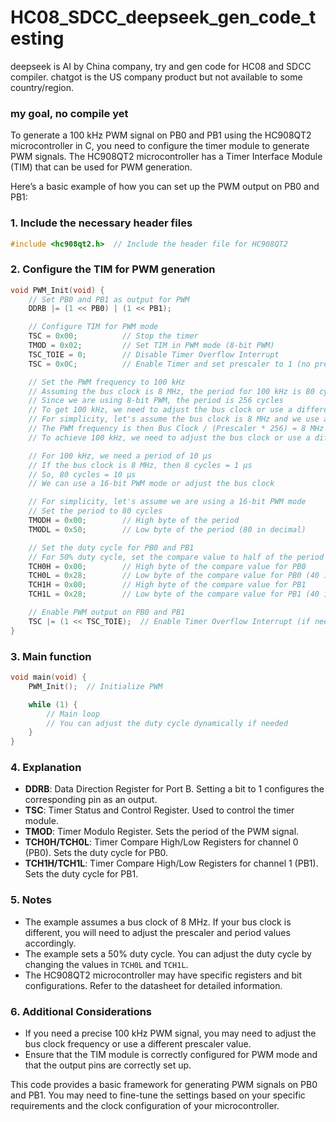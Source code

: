 # HC08_SDCC_deepseek_gen_code_testing
deepseek is AI by China company, try and gen code for HC08 and SDCC compiler. chatgot is the US company product but not available to some country/region.


### my goal, no compile yet
To generate a 100 kHz PWM signal on PB0 and PB1 using the HC908QT2 microcontroller in C, you need to configure the timer module to generate PWM signals. The HC908QT2 microcontroller has a Timer Interface Module (TIM) that can be used for PWM generation.

Here’s a basic example of how you can set up the PWM output on PB0 and PB1:

### 1. Include the necessary header files
```c
#include <hc908qt2.h>  // Include the header file for HC908QT2
```

### 2. Configure the TIM for PWM generation
```c
void PWM_Init(void) {
    // Set PB0 and PB1 as output for PWM
    DDRB |= (1 << PB0) | (1 << PB1);

    // Configure TIM for PWM mode
    TSC = 0x00;          // Stop the timer
    TMOD = 0x02;         // Set TIM in PWM mode (8-bit PWM)
    TSC_TOIE = 0;        // Disable Timer Overflow Interrupt
    TSC = 0x0C;          // Enable Timer and set prescaler to 1 (no prescaling)

    // Set the PWM frequency to 100 kHz
    // Assuming the bus clock is 8 MHz, the period for 100 kHz is 80 cycles
    // Since we are using 8-bit PWM, the period is 256 cycles
    // To get 100 kHz, we need to adjust the bus clock or use a different prescaler
    // For simplicity, let's assume the bus clock is 8 MHz and we use a prescaler of 1
    // The PWM frequency is then Bus Clock / (Prescaler * 256) = 8 MHz / 256 = 31.25 kHz
    // To achieve 100 kHz, we need to adjust the bus clock or use a different approach

    // For 100 kHz, we need a period of 10 µs
    // If the bus clock is 8 MHz, then 8 cycles = 1 µs
    // So, 80 cycles = 10 µs
    // We can use a 16-bit PWM mode or adjust the bus clock

    // For simplicity, let's assume we are using a 16-bit PWM mode
    // Set the period to 80 cycles
    TMODH = 0x00;        // High byte of the period
    TMODL = 0x50;        // Low byte of the period (80 in decimal)

    // Set the duty cycle for PB0 and PB1
    // For 50% duty cycle, set the compare value to half of the period
    TCH0H = 0x00;        // High byte of the compare value for PB0
    TCH0L = 0x28;        // Low byte of the compare value for PB0 (40 in decimal)
    TCH1H = 0x00;        // High byte of the compare value for PB1
    TCH1L = 0x28;        // Low byte of the compare value for PB1 (40 in decimal)

    // Enable PWM output on PB0 and PB1
    TSC |= (1 << TSC_TOIE);  // Enable Timer Overflow Interrupt (if needed)
}
```

### 3. Main function
```c
void main(void) {
    PWM_Init();  // Initialize PWM

    while (1) {
        // Main loop
        // You can adjust the duty cycle dynamically if needed
    }
}
```

### 4. Explanation
- **DDRB**: Data Direction Register for Port B. Setting a bit to 1 configures the corresponding pin as an output.
- **TSC**: Timer Status and Control Register. Used to control the timer module.
- **TMOD**: Timer Modulo Register. Sets the period of the PWM signal.
- **TCH0H/TCH0L**: Timer Compare High/Low Registers for channel 0 (PB0). Sets the duty cycle for PB0.
- **TCH1H/TCH1L**: Timer Compare High/Low Registers for channel 1 (PB1). Sets the duty cycle for PB1.

### 5. Notes
- The example assumes a bus clock of 8 MHz. If your bus clock is different, you will need to adjust the prescaler and period values accordingly.
- The example sets a 50% duty cycle. You can adjust the duty cycle by changing the values in `TCH0L` and `TCH1L`.
- The HC908QT2 microcontroller may have specific registers and bit configurations. Refer to the datasheet for detailed information.

### 6. Additional Considerations
- If you need a precise 100 kHz PWM signal, you may need to adjust the bus clock frequency or use a different prescaler value.
- Ensure that the TIM module is correctly configured for PWM mode and that the output pins are correctly set up.

This code provides a basic framework for generating PWM signals on PB0 and PB1. You may need to fine-tune the settings based on your specific requirements and the clock configuration of your microcontroller.
